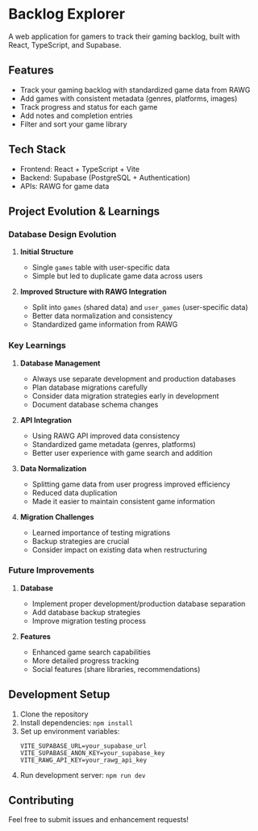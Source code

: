 # Backlog Explorer

A web application for gamers to track their gaming backlog, built with React, TypeScript, and Supabase.

## Features

- Track your gaming backlog with standardized game data from RAWG
- Add games with consistent metadata (genres, platforms, images)
- Track progress and status for each game
- Add notes and completion entries
- Filter and sort your game library

## Tech Stack

- Frontend: React + TypeScript + Vite
- Backend: Supabase (PostgreSQL + Authentication)
- APIs: RAWG for game data

## Project Evolution & Learnings

### Database Design Evolution

1. **Initial Structure**
   - Single `games` table with user-specific data
   - Simple but led to duplicate game data across users

2. **Improved Structure with RAWG Integration**
   - Split into `games` (shared data) and `user_games` (user-specific data)
   - Better data normalization and consistency
   - Standardized game information from RAWG

### Key Learnings

1. **Database Management**
   - Always use separate development and production databases
   - Plan database migrations carefully
   - Consider data migration strategies early in development
   - Document database schema changes

2. **API Integration**
   - Using RAWG API improved data consistency
   - Standardized game metadata (genres, platforms)
   - Better user experience with game search and addition

3. **Data Normalization**
   - Splitting game data from user progress improved efficiency
   - Reduced data duplication
   - Made it easier to maintain consistent game information

4. **Migration Challenges**
   - Learned importance of testing migrations
   - Backup strategies are crucial
   - Consider impact on existing data when restructuring

### Future Improvements

1. **Database**
   - Implement proper development/production database separation
   - Add database backup strategies
   - Improve migration testing process

2. **Features**
   - Enhanced game search capabilities
   - More detailed progress tracking
   - Social features (share libraries, recommendations)

## Development Setup

1. Clone the repository
2. Install dependencies: `npm install`
3. Set up environment variables:
   ```
   VITE_SUPABASE_URL=your_supabase_url
   VITE_SUPABASE_ANON_KEY=your_supabase_key
   VITE_RAWG_API_KEY=your_rawg_api_key
   ```
4. Run development server: `npm run dev`

## Contributing

Feel free to submit issues and enhancement requests!
